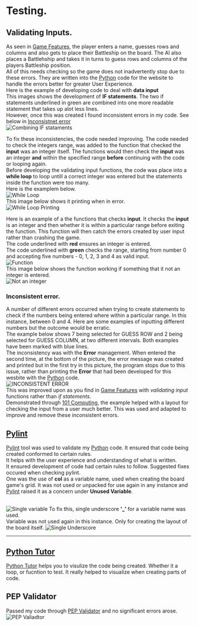 # Testing.

## Validating Inputs.
As seen in [Game Features](#game-features), the player enters a name, guesses rows and columns and also gets to place their Battleship on the board. The AI also places a Battlehship and takes it in turns to guess rows and columns of the players Battleship position.<br>
All of this needs checking so the game does not inadvertently stop due to these errors. They are written into the [Python](https://www.python.org/) code for the website to handle the errors better for greater User Experience.<br>
Here is the example of developing code to deal with **data input**<br>
This images shows the development of **IF statements**. The two if statements underlined in green are combined into one more readable statement that takes up alot less lines.<br>
However, once this was created I found inconsistent errors in my code. See below in [Inconsistnet error](#inconsistent-error)<br>
![Combining IF stataments](images/readme-images/ChangeIF.png)<br>

To fix these inconsistencies, the code needed improving. The code needed to check the integers range, was added to the function that checked the **input** was an integer itself. The functions would then check the **input** was an integer **and** within the specified range **before** continuing with the code or looping again.<br>
Before developing the validating input functions, the code was place into a **while loop** to loop untill a correct integer was entered but the statements inside the function were too many.<br>
Here is the examplem below.<br>
![While Loop](images/readme-images/NoLoopWORKS.png)<br>
This image below shows it printing when in error.<br>
![While Loop Printing](images/readme-images/NoLoopEx.png)<br>


Here is an example of a the functions that checks **input**.
It checks the **input** is an integer and then whether it is within a particular range before exiting the function. This function will then catch the errors created by user input rather than crashing the game.<br>
The code underlined with __red__ ensures an integer is entered.<br>
The code underlined with __green__ checks the range, starting from number 0 and accepting five numbers - 0, 1, 2, 3 and 4 as valid input.<br>
![Function](images/readme-images/InputFunction.png)<br>
This image below shows the function working if something that it not an integer is entered.<br>
![Not an integer](images/readme-images/NotInt.png)


### Inconsistent error.
A number of different errors occurred when trying to create statements to check if the numbers being entered where within a particular range. In this instance, between 0 and 4.
Here are some examples of inputting different numbers but the outcome would be erratic.<br>
The example below shows 7 being selected for GUESS ROW and 2 being selected for GUESS COLUMN, at two different intervals. Both examples have been marked with blue lines.<br>
The inconsistency was with the **Error** management. When entered the second time, at the bottom of the picture, the error message was created and printed but in the first try in this picture, the program stops due to this issue, rather than printing the **Error** that had been developed for this wesbite with the [Python](https://www.python.org/) code.<br>
![INCONSISTENT ERROR](images/readme-images/InconsistentError2.png)<br>
This was improved upon as you find in [Game Features](#game-features) with _validating input_ functions rather than _if statements_.
<br>
Demonstrated through [101 Computing](https://www.101computing.net/number-only/), the example helped with a layout for checking the input from a user much better. This was used and adapted to improve and remove these inconsistent errors.<br>




## [Pylint](https://pylint.org/)

[Pylint](https://pylint.org/) tool was used to validate my [Python](https://www.python.org/) code. It ensured that code being created conformed to certain rules.<br>
It helps with the user experience and understanding of what is written.<br>
It ensured development of code had certain rules to follow. Suggested fixes occured when checking pylint. <br>
One was the use of **col** as a variable name, used when creating the board game's grid. It was not used or unpacked for use again in any instance and [Pylint](https://pylint.org/) raised it as a concern under __Unused Variable__.<br>
<br>

![Single variable](images/readme-images/UnusedVcol.png)
To fix this, single underscore **'_'** for a variable name was used. <br>
Variable was not used again in this instance. Only for creating the layout of the board itself.
![Single Underscore](images/readme-images/UnusedVariable.png)
<hr>

## [Python Tutor](https://pythontutor.com/visualize.html)
[Python Tutor](https://pythontutor.com/visualize.html) helps you to visulize the code being created. Whether it a loop, or fucntion to test. It really helped to visualize when creating parts of code.

## PEP Validator

Passed my code through [PEP Validator](https://www.pythonchecker.com/) and no significant errors arose.
![PEP Valiadtor](images/readme-images/PEP8Validate.png)

